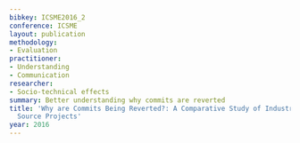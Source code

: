 ```yaml
---
bibkey: ICSME2016_2
conference: ICSME
layout: publication
methodology:
- Evaluation
practitioner:
- Understanding
- Communication
researcher:
- Socio-technical effects
summary: Better understanding why commits are reverted
title: 'Why are Commits Being Reverted?: A Comparative Study of Industrial and Open
  Source Projects'
year: 2016
---
```

